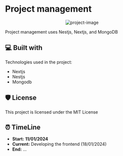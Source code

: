 # Project management

<p align="center"><img src="https://socialify.git.ci/chuanghiduoc/project-management/image?description=1&amp;language=1&amp;name=1&amp;owner=1&amp;theme=Light" alt="project-image"></p>

<p id="description">Project management uses Nestjs, Nextjs, and MongoDB</p>

## 💻 Built with

Technologies used in the project:

* Nextjs
* Nestjs
* Mongodb

## 🛡️ License

This project is licensed under the MIT License

## ⏰ TimeLine
* **Start:** **11/01/2024**
* **Current:** Developing the frontend (18/01/2024)
* **End:** ...
